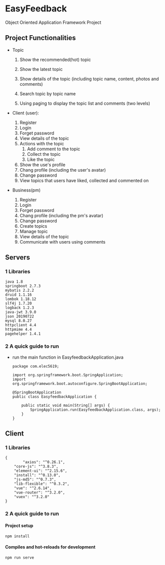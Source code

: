# EasyFeedback
Object Oriented Application Framework Project



## Project Functionalities

- Topic

  1. Show the recommended(hot) topic

  2. Show the latest topic

  3. Show details of the topic (including topic name, content, photos and comments)

  4. Search topic by topic name

  5. Using paging to display the topic list and comments (two levels)

     

- Client (user): 

  1. Register
  2. Login
  3. Forget password
  4. View details of the topic
  5. Actions with the topic
     1. Add comment to the topic
     2. Collect the topic
     3. Like the topic
  6. Show the use's profile
  7. Chang profile (including the user's avatar)
  8. Change password
  9. View topics that users have liked, collected and commented on



- Business(pm)
  1. Register
  2. Login
  3. Forget password
  4. Chang profile (including the pm's avatar)
  5. Change password
  6. Create topics
  7. Manage topic
  8. View details of the topic
  9. Communicate with users using comments



## Servers

### 1 Libraries

```
java 1.8
springboot 2.7.3
mybatis 2.2.2
druid 1.1.16
lombok 1.18.12
slf4j 1.7.20
logback 1.2.3
java-jwt 3.9.0
json 20190722
mysql 8.0.27
httpclient 4.4
httpmime 4.4
pagehelper 1.4.1
```



### 2 A quick guide to run

- run the main function in EasyfeedbackApplication.java

  ```
  package com.elec5619;
  
  import org.springframework.boot.SpringApplication;
  import org.springframework.boot.autoconfigure.SpringBootApplication;
  
  @SpringBootApplication
  public class EasyfeedbackApplication {
  
      public static void main(String[] args) {
          SpringApplication.run(EasyfeedbackApplication.class, args);
      }
  }
  ```

  





## Client

### 1 Libraries

```
{
		"axios": "^0.26.1",
    "core-js": "^3.8.3",
    "element-ui": "^2.15.6",
    "install": "^0.13.0",
    "js-md5": "^0.7.3",
    "lib-flexible": "^0.3.2",
    "vue": "^2.6.14",
    "vue-router": "^3.2.0",
    "vuex": "^3.2.0"
}
```



### 2 A quick guide to run

#### Project setup

```
npm install
```

#### Compiles and hot-reloads for development

```
npm run serve
```

### 
